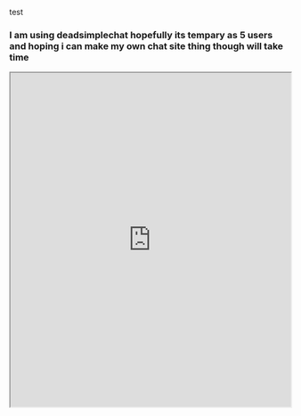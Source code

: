 test
### I am using deadsimplechat hopefully its tempary as 5 users and hoping i can make my own chat site thing though will take time 



<iframe src="https://deadsimplechat.com/_4T6lGOP-" width="100%" height="600px"></iframe>




